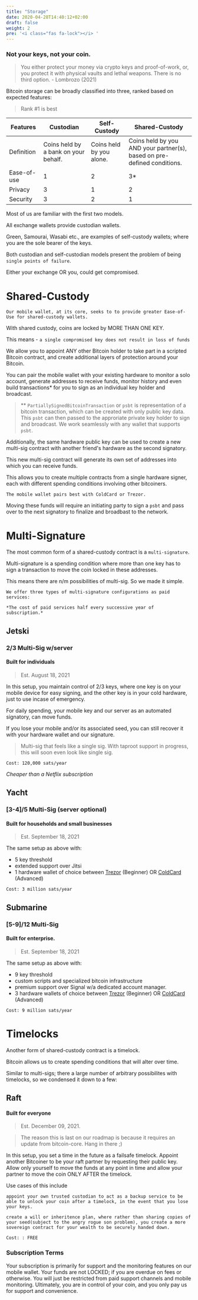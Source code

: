 ```yaml
---
title: "Storage"
date: 2020-04-28T14:40:12+02:00
draft: false
weight: 2
pre: '<i class="fas fa-lock"></i> '
---
```



### Not your keys, not your coin.

> You either protect your money via crypto keys and proof-of-work, or, you protect it with physical vaults and lethal weapons. There is no third option. - Lombrozo (2021)

Bitcoin storage can be broadly classified into three, ranked based on expected features:

<div class="table">

> Rank #1 is best

| Features | Custodian | Self-Custody | Shared-Custody |
| -------- | --------------- | --------------- | ------------ |
|Definition| Coins held by a bank on your behalf.| Coins held by you alone.| Coins held by you AND your partner(s), based on pre-defined conditions. | 
| Ease-of-use | 1 | 2 | 3* |
| Privacy | 3 | 1 | 2 |
| Security | 3 | 2 | 1 |

</div>

Most of us are familiar with the first two models. 

All exchange wallets provide custodian wallets. 

Green, Samourai, Wasabi etc., are examples of self-custody wallets; where you are the sole bearer of the keys.

Both custodian and self-custodian models present the problem of being `single points of failure`.

Either your exchange OR you, could get compromised.

# Shared-Custody

```text
Our mobile wallet, at its core, seeks to to provide greater Ease-of-Use for shared-custody wallets.
```
With shared custody, coins are locked by MORE THAN ONE KEY.

This means - `a single compromised key does not result in loss of funds` 

We allow you to appoint ANY other Bitcoin holder to take part in a scripted Bitcoin contract, and create additional layers of protection around your Bitcoin.

You can pair the mobile wallet with your existing hardware to monitor a solo account, generate addresses to receive funds, monitor history and even build transactions* for you to sign as an individual key holder and broadcast. 

> ** `PartiallySignedBitcoinTransaction` or `psbt` is representation of a bitcoin transaction, which can be created with only public key data. This `psbt` can then passed to the approriate private key holder to sign and broadcast. We work seamlessly with any wallet that supports `psbt`. 


Additionally, the same hardware public key can be used to create a new multi-sig contract with another friend's hardware as the second signatory.

This new multi-sig contract will generate its own set of addresses into which you can receive funds.

This allows you to create multiple contracts from a single hardware signer, each with different spending conditions involving other bitcoiners.


```
The mobile wallet pairs best with ColdCard or Trezor.
```
Moving these funds will require an initiating party to sign a `psbt` and pass over to the next signatory to finalize and broadbast to the network.


# Multi-Signature

The most common form of a shared-custody contract is a `multi-signature`. 

Multi-signature is a spending condition where more than one key has to sign a transaction to move the coin locked in these addresses.

This means there are n/m possibilities of multi-sig. So we made it simple. 

```
We offer three types of multi-signature configurations as paid services:
```
`*The cost of paid services half every successive year of subscription.*`

##  Jetski
### 2/3 Multi-Sig w/server
#### Built for individuals
> Est. August 18, 2021

In this setup, you maintain control of 2/3 keys, where one key is on your mobile device for easy signing, and the other key is in your cold hardware, just to use incase of emergency. 

For daily spending, your mobile key and our server as an automated signatory, can move funds.

If you lose your mobile and/or its associated seed, you can still recover it with your hardware wallet and our signature.

> Multi-sig that feels like a single sig. With taproot support in progress, this will soon even look like single sig.

`Cost: 120,000 sats/year`

*Cheaper than a Netflix subscription*

## Yacht
### [3-4]/5 Multi-Sig (server optional)
#### Built for households and small businesses

> Est. September 18, 2021

The same setup as above with:
- 5 key threshold
- extended support over Jitsi
- 1 hardware wallet of choice between [Trezor](https://trezor.io) (Beginner) OR [ColdCard](https://coldcardwallet.com) (Advanced)

`Cost: 3 million sats/year`

## Submarine
### [5-9]/12 Multi-Sig
#### Built for enterprise.

> Est. September 18, 2021

The same setup as above with:
- 9 key threshold
- custom scripts and specialized bitcoin infrastructure
- premium support over Signal w/a dedicated account manager.
- 3 hardware wallets of choice between [Trezor](https://trezor.io) (Beginner) OR [ColdCard](https://coldcardwallet.com) (Advanced)


`Cost: 9 million sats/year`

# Timelocks

Another form of shared-custody contract is a timelock.

Bitcoin allows us to create spending conditions that will alter over time.

Similar to multi-sigs; there a large number of arbitrary possibilites with timelocks, so we condensed it down to a few:

## Raft
#### Built for everyone

> Est. December 09, 2021. 

> The reason this is last on our roadmap is because it requires an update from bitcoin-core. Hang in there ;)

In this setup, you set a time in the future as a failsafe timelock. Appoint another Bitcoiner to be your raft partner by requesting their public key. Allow only yourself to move the funds at any point in time and allow your partner to move the coin ONLY AFTER the timelock. 

Use cases of this include 

`appoint your own trusted custodian to act as a backup service to be able to unlock your coin after a timelock, in the event that you lose your keys.` 

`create a will or inheritence plan, where rather than sharing copies of your seed(subject to the angry rogue son problem), you create a more sovereign contract for your wealth to be securely handed down.`

```
Cost: : FREE
```

### Subscription Terms

Your subscription is primarily for support and the monitoring features on our mobile wallet. Your funds are not LOCKED; if you are overdue on fees or otherwise. You will just be restricted from paid support channels and mobile monitoring. Ultimately, you are in control of your coin, and you only pay us for support and convenience.